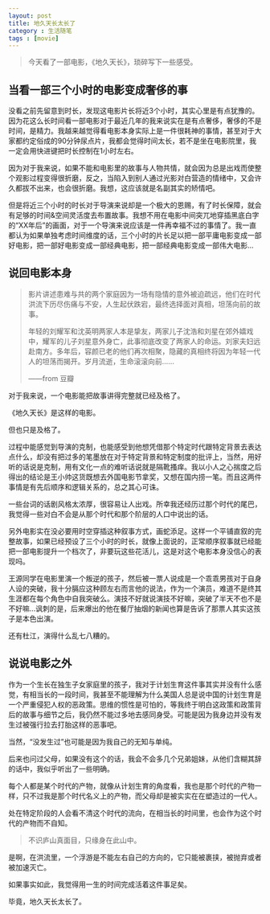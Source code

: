 ```yaml
---
layout: post
title: 地久天长太长了
category : 生活随笔
tags : [movie]
---
```


>今天看了一部电影，《地久天长》，琐碎写下一些感受。
>


## 当看一部三个小时的电影变成奢侈的事

没看之前先留意到时长，发现这电影片长将近3个小时，其实心里是有点犹豫的。因为花这么长时间看一部电影对于最近几年的我来说实在是有点奢侈，奢侈的不是时间，是精力。我越来越觉得看电影本身实际上是一件很耗神的事情，甚至对于大家都约定俗成的90分钟尿点片，我都会觉得时间太长，若不是坐在电影院里，我一定会用快进键把时长控制在1小时左右。

因为对于我来说，如果不能和电影里的故事与人物共情，就会因为总是出戏而使整个观影过程变得很折磨，反之，当陷入到别人通过光影对白营造的情绪中，又会许久都拔不出来，也会很折磨。我想，这应该就是名副其实的矫情吧。

但是将近三个小时的时长对于导演来说却是一个极大的恩赐，有了时长保障，就会有足够的时间&空间灵活度去布置故事。我想不用在电影中间突兀地穿插黑底白字的“XX年后”的画面，对于一个导演来说应该是一件再幸福不过的事情了。我一直都认为如果单独考虑时间维度的话，三个小时的片长足以把一部平庸电影变成一部好电影，把一部好电影变成一部经典电影，把一部经典电影变成一部伟大电影...

## 说回电影本身

>影片讲述患难与共的两个家庭因为一场有隐情的意外被迫疏远，他们在时代洪流下历尽伤痛与不安，人生起伏跌宕，最终选择面对真相，坦荡向前的故事。
>
>年轻的刘耀军和沈英明两家人本是挚友，两家儿子沈浩和刘星在郊外嬉戏中，耀军的儿子刘星意外身亡，此事彻底改变了两家人的命运。刘家夫妇远赴南方。多年后，容颜已老的他们再次相聚，隐藏的真相终将因为年轻一代人的坦荡而揭开。岁月流逝，生命滚滚向前……
>
> ——from 豆瓣

对于我来说，一个电影能把故事讲得完整就已经及格了。

《地久天长》是这样的电影。

但也只是及格了。

过程中能感觉到导演的克制，也能感受到他想凭借那个特定时代跟特定背景去表达点什么，却没有把过多的笔墨放在对于特定背景和特定制度的批评上，当然，用好听的话说是克制，用有文化一点的难听话说就是隔靴搔痒。我以小人之心揣度之后得出的结论是王小帅这货既想去外国电影节拿奖，又想在国内捞一笔。而且这两件事情是有先后顺序和逻辑关系的，总之其心可诛。

一些台词的话剧风格太浓厚，很容易让人出戏。所幸我还经历过那个时代的尾巴，我觉得一些对白不会是从那个时代和那个阶层的人口中说出的话。

另外电影实在没必要用时空穿插这种叙事方式，画蛇添足。这样一个平铺直叙的完整故事，如果已经预设了三个小时的时长，就像上面说的，正常顺序叙事就已经能把一部电影提升一个档次了，非要玩这些花活儿，这是对这个电影本身没信心的表现吗。

王源同学在电影里演一个叛逆的孩子，然后被一票人说成是一个乖乖男孩对于自身人设的突破，我十分膈应这种顾左右而言他的说法，作为一个演员，难道不是终其生涯都在每个角色中自我突破么。演技不好就说演技不好嘛，突破了半天不也不是不好嘛...讽刺的是，后来爆出的他在餐厅抽烟的新闻也算是告诉了那票人其实这孩子是本色出演。

还有杜江，演得什么乱七八糟的。

## 说说电影之外

作为一个生长在独生子女家庭里的孩子，我对于计划生育这件事其实并没有什么感觉，有相当长的一段时间，我甚至不能理解为什么美国人总是说中国的计划生育是一个严重侵犯人权的恶政策。思维的惯性是可怕的，等我终于明白这政策和政策背后的故事与细节之后，我仍然不能过多地去感同身受。可能是因为我身边并没有发生过被强行拉去打胎这样的恶事吧。

当然，“没发生过”也可能是因为我自己的无知与单纯。

后来也问过父母，如果没有这个的话，我会不会多几个兄弟姐妹，从他们含糊其辞的话中，我似乎听出了一些明确。

每个人都是某个时代的产物，就像从计划生育的角度看，我也是那个时代的产物一样，只不过我是那个时代名义上的产物，而父母却是被实实在在塑造过的一代人。

处在特定阶段的人会看不清这个时代的流向，在相当长的时间里，也会作为这个时代的产物而不自知。

>不识庐山真面目，只缘身在此山中。

是啊，在洪流里，一个浮游是不能左右自己的方向的，它只能被裹挟，被抛弃或者被加速灭亡。

如果事实如此，我觉得用一生的时间完成活着这件事足矣。

毕竟，地久天长太长了。
